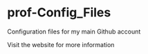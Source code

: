 # prof-Config_Files
Configuration files for my main Github account

Visit the website for more information

